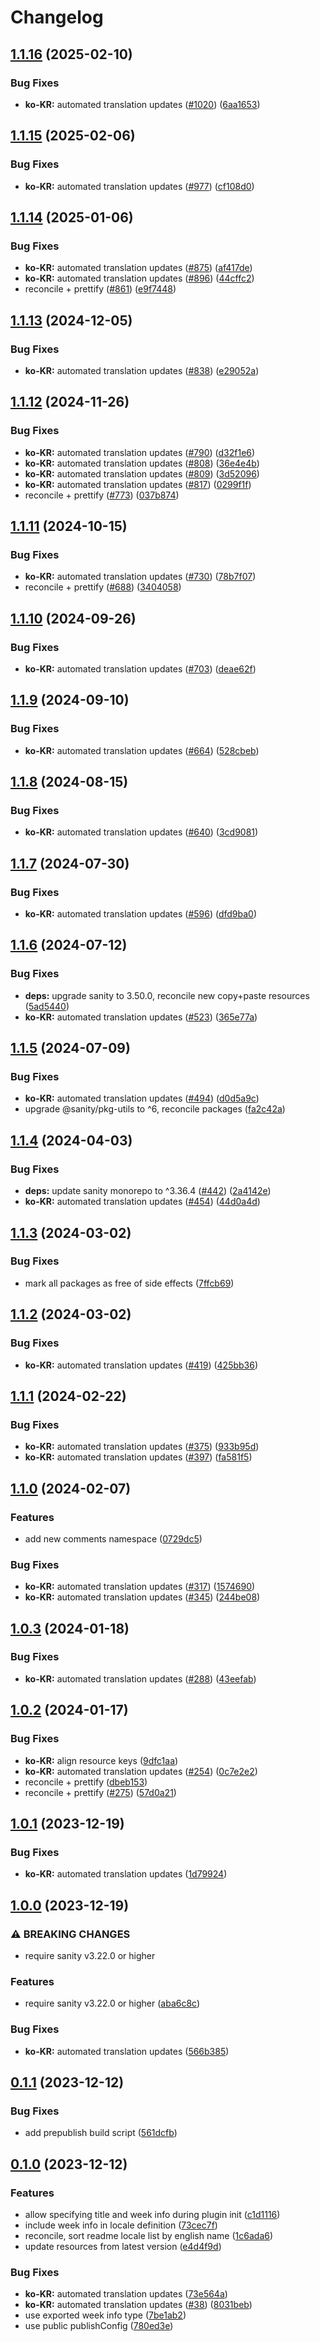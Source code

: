 # Changelog

## [1.1.16](https://github.com/sanity-io/locales/compare/locale-ko-kr-v1.1.15...locale-ko-kr-v1.1.16) (2025-02-10)


### Bug Fixes

* **ko-KR:** automated translation updates ([#1020](https://github.com/sanity-io/locales/issues/1020)) ([6aa1653](https://github.com/sanity-io/locales/commit/6aa1653383c9d573d4998d8532d02d1bcc7dd3e8))

## [1.1.15](https://github.com/sanity-io/locales/compare/locale-ko-kr-v1.1.14...locale-ko-kr-v1.1.15) (2025-02-06)


### Bug Fixes

* **ko-KR:** automated translation updates ([#977](https://github.com/sanity-io/locales/issues/977)) ([cf108d0](https://github.com/sanity-io/locales/commit/cf108d0faa6690e9bb1b57aebf332cec92db5509))

## [1.1.14](https://github.com/sanity-io/locales/compare/locale-ko-kr-v1.1.13...locale-ko-kr-v1.1.14) (2025-01-06)


### Bug Fixes

* **ko-KR:** automated translation updates ([#875](https://github.com/sanity-io/locales/issues/875)) ([af417de](https://github.com/sanity-io/locales/commit/af417deed34b440c629a5408fbf59e43a16adeeb))
* **ko-KR:** automated translation updates ([#896](https://github.com/sanity-io/locales/issues/896)) ([44cffc2](https://github.com/sanity-io/locales/commit/44cffc2d8bab590d78911bbb0f2273917fb7c69c))
* reconcile + prettify ([#861](https://github.com/sanity-io/locales/issues/861)) ([e9f7448](https://github.com/sanity-io/locales/commit/e9f7448460b48fc803bd6604aada91630348ab95))

## [1.1.13](https://github.com/sanity-io/locales/compare/locale-ko-kr-v1.1.12...locale-ko-kr-v1.1.13) (2024-12-05)


### Bug Fixes

* **ko-KR:** automated translation updates ([#838](https://github.com/sanity-io/locales/issues/838)) ([e29052a](https://github.com/sanity-io/locales/commit/e29052a5ec33b2d8f900b920c76272f2037faf75))

## [1.1.12](https://github.com/sanity-io/locales/compare/locale-ko-kr-v1.1.11...locale-ko-kr-v1.1.12) (2024-11-26)


### Bug Fixes

* **ko-KR:** automated translation updates ([#790](https://github.com/sanity-io/locales/issues/790)) ([d32f1e6](https://github.com/sanity-io/locales/commit/d32f1e6ba77287fe1867d265a146b58e9090ad09))
* **ko-KR:** automated translation updates ([#808](https://github.com/sanity-io/locales/issues/808)) ([36e4e4b](https://github.com/sanity-io/locales/commit/36e4e4b1b1f6bde120eb66fa7ed3abd35a365699))
* **ko-KR:** automated translation updates ([#809](https://github.com/sanity-io/locales/issues/809)) ([3d52096](https://github.com/sanity-io/locales/commit/3d52096a090528406774648c6b4ca5c2bc92aa47))
* **ko-KR:** automated translation updates ([#817](https://github.com/sanity-io/locales/issues/817)) ([0299f1f](https://github.com/sanity-io/locales/commit/0299f1f1c6742f00d138955e47b60faa49ea1a1e))
* reconcile + prettify ([#773](https://github.com/sanity-io/locales/issues/773)) ([037b874](https://github.com/sanity-io/locales/commit/037b8747ab096387a988bef3e632812f7217f53f))

## [1.1.11](https://github.com/sanity-io/locales/compare/locale-ko-kr-v1.1.10...locale-ko-kr-v1.1.11) (2024-10-15)


### Bug Fixes

* **ko-KR:** automated translation updates ([#730](https://github.com/sanity-io/locales/issues/730)) ([78b7f07](https://github.com/sanity-io/locales/commit/78b7f079633b59e66e82b5e84b0578a5a87b7257))
* reconcile + prettify ([#688](https://github.com/sanity-io/locales/issues/688)) ([3404058](https://github.com/sanity-io/locales/commit/3404058c7a55c2163d680d84953f7ac5defb2066))

## [1.1.10](https://github.com/sanity-io/locales/compare/locale-ko-kr-v1.1.9...locale-ko-kr-v1.1.10) (2024-09-26)


### Bug Fixes

* **ko-KR:** automated translation updates ([#703](https://github.com/sanity-io/locales/issues/703)) ([deae62f](https://github.com/sanity-io/locales/commit/deae62f83f2e743223bda33cf1763fda66c40063))

## [1.1.9](https://github.com/sanity-io/locales/compare/locale-ko-kr-v1.1.8...locale-ko-kr-v1.1.9) (2024-09-10)


### Bug Fixes

* **ko-KR:** automated translation updates ([#664](https://github.com/sanity-io/locales/issues/664)) ([528cbeb](https://github.com/sanity-io/locales/commit/528cbebe4e763be7ea8a62449424aa11800c43b4))

## [1.1.8](https://github.com/sanity-io/locales/compare/locale-ko-kr-v1.1.7...locale-ko-kr-v1.1.8) (2024-08-15)


### Bug Fixes

* **ko-KR:** automated translation updates ([#640](https://github.com/sanity-io/locales/issues/640)) ([3cd9081](https://github.com/sanity-io/locales/commit/3cd9081305868bdf5db686bdd193e6f004ecba55))

## [1.1.7](https://github.com/sanity-io/locales/compare/locale-ko-kr-v1.1.6...locale-ko-kr-v1.1.7) (2024-07-30)


### Bug Fixes

* **ko-KR:** automated translation updates ([#596](https://github.com/sanity-io/locales/issues/596)) ([dfd9ba0](https://github.com/sanity-io/locales/commit/dfd9ba0f2c2400b06b5e2aef7c8f23f3aacefb14))

## [1.1.6](https://github.com/sanity-io/locales/compare/locale-ko-kr-v1.1.5...locale-ko-kr-v1.1.6) (2024-07-12)


### Bug Fixes

* **deps:** upgrade sanity to 3.50.0, reconcile new copy+paste resources ([5ad5440](https://github.com/sanity-io/locales/commit/5ad5440692ba75d76b5de468a5ed5cdfd01de995))
* **ko-KR:** automated translation updates ([#523](https://github.com/sanity-io/locales/issues/523)) ([365e77a](https://github.com/sanity-io/locales/commit/365e77a2f7a2a4c93d416b0386638fe6e879d625))

## [1.1.5](https://github.com/sanity-io/locales/compare/locale-ko-kr-v1.1.4...locale-ko-kr-v1.1.5) (2024-07-09)


### Bug Fixes

* **ko-KR:** automated translation updates ([#494](https://github.com/sanity-io/locales/issues/494)) ([d0d5a9c](https://github.com/sanity-io/locales/commit/d0d5a9c4e298529f01e68a99b3e47c4131263d81))
* upgrade @sanity/pkg-utils to ^6, reconcile packages ([fa2c42a](https://github.com/sanity-io/locales/commit/fa2c42a0e8550ead90dcc61fe1abcecdacf8fd20))

## [1.1.4](https://github.com/sanity-io/locales/compare/locale-ko-kr-v1.1.3...locale-ko-kr-v1.1.4) (2024-04-03)


### Bug Fixes

* **deps:** update sanity monorepo to ^3.36.4 ([#442](https://github.com/sanity-io/locales/issues/442)) ([2a4142e](https://github.com/sanity-io/locales/commit/2a4142e6e50eb5992b3432169cd71676c353276f))
* **ko-KR:** automated translation updates ([#454](https://github.com/sanity-io/locales/issues/454)) ([44d0a4d](https://github.com/sanity-io/locales/commit/44d0a4dcfe51ded88a904daab4d4023f487192c1))

## [1.1.3](https://github.com/sanity-io/locales/compare/locale-ko-kr-v1.1.2...locale-ko-kr-v1.1.3) (2024-03-02)


### Bug Fixes

* mark all packages as free of side effects ([7ffcb69](https://github.com/sanity-io/locales/commit/7ffcb6939ba729c3c6c528d81e14a833b9096f50))

## [1.1.2](https://github.com/sanity-io/locales/compare/locale-ko-kr-v1.1.1...locale-ko-kr-v1.1.2) (2024-03-02)


### Bug Fixes

* **ko-KR:** automated translation updates ([#419](https://github.com/sanity-io/locales/issues/419)) ([425bb36](https://github.com/sanity-io/locales/commit/425bb361d67e150b57733057123f47f15e0e6761))

## [1.1.1](https://github.com/sanity-io/locales/compare/locale-ko-kr-v1.1.0...locale-ko-kr-v1.1.1) (2024-02-22)


### Bug Fixes

* **ko-KR:** automated translation updates ([#375](https://github.com/sanity-io/locales/issues/375)) ([933b95d](https://github.com/sanity-io/locales/commit/933b95d564f2789539c8964922a6782717ff0c3f))
* **ko-KR:** automated translation updates ([#397](https://github.com/sanity-io/locales/issues/397)) ([fa581f5](https://github.com/sanity-io/locales/commit/fa581f55f7731a8264bac1cb28d7e3153213ea37))

## [1.1.0](https://github.com/sanity-io/locales/compare/locale-ko-kr-v1.0.3...locale-ko-kr-v1.1.0) (2024-02-07)


### Features

* add new comments namespace ([0729dc5](https://github.com/sanity-io/locales/commit/0729dc52cd29ac2611250663a32a7f1a5a039500))


### Bug Fixes

* **ko-KR:** automated translation updates ([#317](https://github.com/sanity-io/locales/issues/317)) ([1574690](https://github.com/sanity-io/locales/commit/15746902909169f831a9d750873f20d33f0fcb34))
* **ko-KR:** automated translation updates ([#345](https://github.com/sanity-io/locales/issues/345)) ([244be08](https://github.com/sanity-io/locales/commit/244be08cabaf81039dd7227833e9e78bd8d83130))

## [1.0.3](https://github.com/sanity-io/locales/compare/locale-ko-kr-v1.0.2...locale-ko-kr-v1.0.3) (2024-01-18)


### Bug Fixes

* **ko-KR:** automated translation updates ([#288](https://github.com/sanity-io/locales/issues/288)) ([43eefab](https://github.com/sanity-io/locales/commit/43eefab2c3b5ac981ee9eda684edb7df9f706872))

## [1.0.2](https://github.com/sanity-io/locales/compare/locale-ko-kr-v1.0.1...locale-ko-kr-v1.0.2) (2024-01-17)


### Bug Fixes

* **ko-KR:** align resource keys ([9dfc1aa](https://github.com/sanity-io/locales/commit/9dfc1aafabcce3957643585b24f74dba6f6a0b95))
* **ko-KR:** automated translation updates ([#254](https://github.com/sanity-io/locales/issues/254)) ([0c7e2e2](https://github.com/sanity-io/locales/commit/0c7e2e25a6b2ea9a43a76b47e4e2506bd904b7d5))
* reconcile + prettify ([dbeb153](https://github.com/sanity-io/locales/commit/dbeb153fc3f80207e357a888431d2fd739617821))
* reconcile + prettify ([#275](https://github.com/sanity-io/locales/issues/275)) ([57d0a21](https://github.com/sanity-io/locales/commit/57d0a21e05f631d47d74a2c029c9dcc3993bc7b0))

## [1.0.1](https://github.com/sanity-io/locales/compare/locale-ko-kr-v1.0.0...locale-ko-kr-v1.0.1) (2023-12-19)


### Bug Fixes

* **ko-KR:** automated translation updates ([1d79924](https://github.com/sanity-io/locales/commit/1d79924cf25d3d6ed35321eb6507b612e760b77f))

## [1.0.0](https://github.com/sanity-io/locales/compare/locale-ko-kr-v0.1.1...locale-ko-kr-v1.0.0) (2023-12-19)


### ⚠ BREAKING CHANGES

* require sanity v3.22.0 or higher

### Features

* require sanity v3.22.0 or higher ([aba6c8c](https://github.com/sanity-io/locales/commit/aba6c8c3fd4f6e11b193b96a3821420f72ccc47d))


### Bug Fixes

* **ko-KR:** automated translation updates ([566b385](https://github.com/sanity-io/locales/commit/566b3858f62a70c7100f153aec6d2dc03bb84301))

## [0.1.1](https://github.com/sanity-io/locales/compare/locale-ko-kr-v0.1.0...locale-ko-kr-v0.1.1) (2023-12-12)


### Bug Fixes

* add prepublish build script ([561dcfb](https://github.com/sanity-io/locales/commit/561dcfb24ab12f98fcc590b0dbc2cf297ea60485))

## [0.1.0](https://github.com/sanity-io/locales/compare/locale-ko-kr-v0.0.1...locale-ko-kr-v0.1.0) (2023-12-12)


### Features

* allow specifying title and week info during plugin init ([c1d1116](https://github.com/sanity-io/locales/commit/c1d1116bab0c99c6506a9744e33d6cf282bf1c1b))
* include week info in locale definition ([73cec7f](https://github.com/sanity-io/locales/commit/73cec7fb69ac92a565282aac0d08f13b634372fb))
* reconcile, sort readme locale list by english name ([1c6ada6](https://github.com/sanity-io/locales/commit/1c6ada624e83307f820d6c4ce1e7560eaf94b151))
* update resources from latest version ([e4d4f9d](https://github.com/sanity-io/locales/commit/e4d4f9daf8c2566f3ee7c9b002ac6d0051a2734c))


### Bug Fixes

* **ko-KR:** automated translation updates ([73e564a](https://github.com/sanity-io/locales/commit/73e564a169636f74f4494db60d0a00e1e413edeb))
* **ko-KR:** automated translation updates ([#38](https://github.com/sanity-io/locales/issues/38)) ([8031beb](https://github.com/sanity-io/locales/commit/8031beb54d64245b1cf1ece909ff6df34d10720b))
* use exported week info type ([7be1ab2](https://github.com/sanity-io/locales/commit/7be1ab27939e1836e000155c576362fb5f54bd3e))
* use public publishConfig ([780ed3e](https://github.com/sanity-io/locales/commit/780ed3e6d35198fedebd769e71bf1dcc09fc6528))
